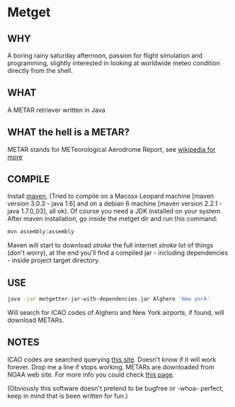 # Metget

## WHY
A boring rainy saturday afternoon, passion for flight simulation and programming, slightly interested in looking at worldwide meteo condition directly from the shell.

## WHAT
A METAR retriever written in Java 

## WHAT the hell is a METAR?
METAR stands for METeorological Aerodrome Report, see [wikipedia for more](http://en.wikipedia.org/wiki/METAR "wikipedia")

## COMPILE
Install [maven](http://maven.apache.org/download.html "maven"), (Tried to compile on a Macosx Leopard machine [maven version 3.0.3 - java 1.6] and on a debian 6 machine [maven version 2.2.1 - java 1.7.0_03], all ok). 
Of course you need a JDK installed on your system.
After maven installation, go inside the metget dir and run this command:

```bash
mvn assembly:assembly
```

Maven will start to download *stroke* the full internet *stroke* lot of things (don't worry), at the end you'll find a compiled jar - including dependencies - inside project target directory.

## USE
```bash
java -jar metgetter-jar-with-dependencies.jar Alghero 'New york'
```

Will search for ICAO codes of Alghero and New York airports, if found, will download METARs.

## NOTES
ICAO codes are searched querying [this site](http://www.airlinecodes.co.uk "airlinecodes"). Doesn't know if it will work forever. Drop me a line if stops working. METARs are downloaded from NOAA web site. For more info you could check [this page](http://www.nws.noaa.gov/tg/datahelp.html "NOAA").

(Obviously this software doesn't pretend to be bugfree or -whoa- perfect, keep in mind that is been written for fun.)
